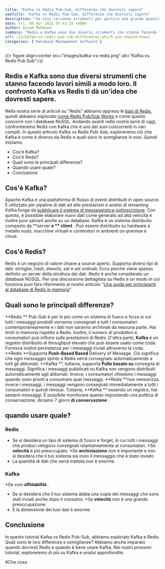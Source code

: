 ```yaml
---
title: "Kafka vs Redis Pub-Sub, differenze che dovresti sapere" 
seoTitle: "Kafka vs Redis Pub-Sub, differenze che dovresti sapere" 
description: "Se stai cercando strumenti per gestire una grande quantità di dati e confondere tra Kafka e Redis. Questo articolo Kafka vs Redis Pub-Sub ti aiuterà." 
date: Fri, 09 Apr 2021 07:43:18 +0000
author: Assad Mahmood
summary: "Redis e Kafka sono due diversi strumenti che stanno facendo lavori simili a modo loro. Il confronto Kafka vs Redis ti dà un'idea che dovresti sapere." 
url: /it/kafka-vs-redis-pub-sub-differences-which-you-should-know/
categories: ['Database Management Software']
---
```


{{< figure align=center src="images/kafka-vs-redis.png" alt="Kafka vs Redis Pub Sub">}}


## Redis e Kafka sono due diversi strumenti che stanno facendo lavori simili a modo loro. Il confronto Kafka vs Redis ti dà un'idea che dovresti sapere.
Nella nostra serie di articoli su "Redis" abbiamo appreso le [basi di Redis][1], quindi abbiamo esplorato [come Redis Pub/Sub Works][2] e come questo concorre con i database NoSQL. Andando avanti nella nostra serie di oggi, confronteremo Redis con Kafka che è uno dei suoi concorrenti in vari compiti. In questo articolo Kafka vs Redis Pub-Sub, esploreremo ciò che Kafka è come è diverso da Redis e quali sono le somiglianze in essi. Quindi iniziamo.
  * Cos'è Kafka?
  * Cos'è Redis?
  * Quali sono le principali differenze?
  * Quando usare quale?
  * Conclusione

## Cos'è Kafka?
Apache Kafka è una piattaforma di flusso di eventi distribuiti in open source. È utilizzato per pipeline di dati ad alte prestazioni e analisi di streaming. Kafka funge da [pubblicare il sistema di messaggistica-sottoscrizione][3]. Con questo, è possibile elaborare nuovi dati come generato ad alta velocità e inoltre puoi salvarli anche su un database.
Kafka è un sistema distribuito composto da **server  **e **  client** . Può essere distribuito su hardware a metallo nudo, macchine virtuali e contenitori in ambienti on-premise e cloud.

## Cos'è Redis?
Redis è un negozio di valore chiave a source aperto. Supporta diversi tipi di dati: stringhe, hash, elenchi, set e set ordinati. Ecco perché viene spesso definito un server della struttura dei dati.
Redis è anche considerato un database NOSQL. Per una discussione dettagliata su Hedis e un modo in cui funziona puoi fare riferimento al nostro articolo "[Una guida per principianti al database di Redis in memoria][1]".

## Quali sono le principali differenze?
**Redis ** Pub-Sub è per lo più come un sistema di fuoco e forza in cui tutti i messaggi prodotti verranno consegnati a tutti i consumatori contemporaneamente e i dati non saranno archiviati da nessuna parte. Hai limiti in memoria rispetto a Redis. Inoltre, il numero di produttori e consumatori può influire sulle prestazioni di Redis.
D'altra parte, **Kafka**  è un registro distribuito di throughput elevato che può essere usato come coda. Fornisce inoltre persistenza per i messaggi inviati attraverso la coda.
**Redis **Supporta  **Push-Based Based**   Delivery of Message. Ciò significa che ogni messaggio spinto a Redis verrà consegnato automaticamente a tutti gli abbonati.
**Kafka **, tuttavia, supporta **Pullo basato su**  consegna di messaggi. Significa i messaggi pubblicati su Kafka non vengono distribuiti automaticamente agli abbonati. Invece, i consumatori chiedono i messaggi quando sono pronti a consumare quei messaggi.
**Redis **non memorizza invece i messaggi, i messaggi vengono consegnati immediatamente a tutti i consumatori e quindi rimossi. Tuttavia,  **Kafka **  essendo un registro, hai sempre messaggi. È possibile monitorare questo impostando una politica di conservazione, diciamo 7 giorni  **di conservazione**  .

## quando usare quale?

### Redis
  * Se si desidera un tipo di sistema di fuoco e forget, in cui tutti i messaggi che produci vengono consegnati istantaneamente ai consumatori.
  *Se **velocità**  è più preoccupato.
  *Se **archiviazione**  non è importante e non si desidera che il tuo sistema sia invio il messaggio che è stato inviato
  * La quantità di dati che verrà trattata non è enorme.

### Kafka
  *Se vuoi **affidabilità** .
  * Se si desidera che il tuo sistema abbia una copia dei messaggi che sono stati inviati anche dopo il consumo.
  *Se **velocità**  non è una grande preoccupazione.
  * E la dimensione dei tuoi dati è enorme.

## Conclusione
In questo tutorial Kafka vs Redis Pub-Sub, abbiamo esplorato Kafka e Redis. Quali sono le loro differenze e somiglianze? Abbiamo anche imparato quando dovresti Redis e quando è bene usare Kafka. Nei nostri prossimi tutorial, esploreremo di più su Kafka e analisi approfondite.

  
[1]: https://blog.containerize.com/database-management-software/a-beginners-guide-to-redis-in-memory-database/
[2]: https://blog.containerize.com/database-management-software/introduction-to-redis-pubsub-and-how-does-it-work/
[3]: https://blog.containerize.com/database-management-software/introduction-to-redis-pubsub-and-how-does-it-work/

#Che cosa
